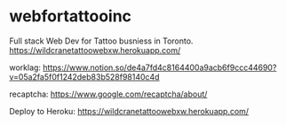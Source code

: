 # webfortattooinc

Full stack Web Dev for Tattoo busniess in Toronto. 
https://wildcranetattoowebxw.herokuapp.com/

worklag:
https://www.notion.so/de4a7fd4c8164400a9acb6f9ccc44690?v=05a2fa5f0f1242deb83b528f98140c4d


recaptcha:
https://www.google.com/recaptcha/about/


Deploy to Heroku:
https://wildcranetattoowebxw.herokuapp.com/